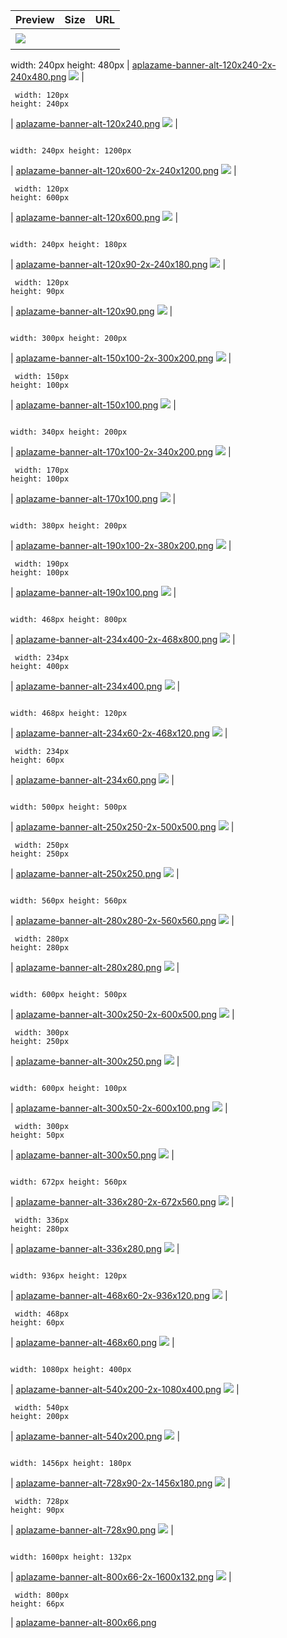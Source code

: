 
Preview | Size | URL
------- | ---- | ---
[![](aplazame-banner-alt-120x240-2x-240x480.png)](aplazame-banner-alt-120x240-2x-240x480.png) | <pre><code>
width: 240px
height: 480px
</code></pre> | [aplazame-banner-alt-120x240-2x-240x480.png](aplazame-banner-alt-120x240-2x-240x480.png)
[![](aplazame-banner-alt-120x240.png)](aplazame-banner-alt-120x240.png) | <pre><code>
width: 120px
height: 240px
</code></pre> | [aplazame-banner-alt-120x240.png](aplazame-banner-alt-120x240.png)
[![](aplazame-banner-alt-120x600-2x-240x1200.png)](aplazame-banner-alt-120x600-2x-240x1200.png) | <pre><code>
width: 240px
height: 1200px
</code></pre> | [aplazame-banner-alt-120x600-2x-240x1200.png](aplazame-banner-alt-120x600-2x-240x1200.png)
[![](aplazame-banner-alt-120x600.png)](aplazame-banner-alt-120x600.png) | <pre><code>
width: 120px
height: 600px
</code></pre> | [aplazame-banner-alt-120x600.png](aplazame-banner-alt-120x600.png)
[![](aplazame-banner-alt-120x90-2x-240x180.png)](aplazame-banner-alt-120x90-2x-240x180.png) | <pre><code>
width: 240px
height: 180px
</code></pre> | [aplazame-banner-alt-120x90-2x-240x180.png](aplazame-banner-alt-120x90-2x-240x180.png)
[![](aplazame-banner-alt-120x90.png)](aplazame-banner-alt-120x90.png) | <pre><code>
width: 120px
height: 90px
</code></pre> | [aplazame-banner-alt-120x90.png](aplazame-banner-alt-120x90.png)
[![](aplazame-banner-alt-150x100-2x-300x200.png)](aplazame-banner-alt-150x100-2x-300x200.png) | <pre><code>
width: 300px
height: 200px
</code></pre> | [aplazame-banner-alt-150x100-2x-300x200.png](aplazame-banner-alt-150x100-2x-300x200.png)
[![](aplazame-banner-alt-150x100.png)](aplazame-banner-alt-150x100.png) | <pre><code>
width: 150px
height: 100px
</code></pre> | [aplazame-banner-alt-150x100.png](aplazame-banner-alt-150x100.png)
[![](aplazame-banner-alt-170x100-2x-340x200.png)](aplazame-banner-alt-170x100-2x-340x200.png) | <pre><code>
width: 340px
height: 200px
</code></pre> | [aplazame-banner-alt-170x100-2x-340x200.png](aplazame-banner-alt-170x100-2x-340x200.png)
[![](aplazame-banner-alt-170x100.png)](aplazame-banner-alt-170x100.png) | <pre><code>
width: 170px
height: 100px
</code></pre> | [aplazame-banner-alt-170x100.png](aplazame-banner-alt-170x100.png)
[![](aplazame-banner-alt-190x100-2x-380x200.png)](aplazame-banner-alt-190x100-2x-380x200.png) | <pre><code>
width: 380px
height: 200px
</code></pre> | [aplazame-banner-alt-190x100-2x-380x200.png](aplazame-banner-alt-190x100-2x-380x200.png)
[![](aplazame-banner-alt-190x100.png)](aplazame-banner-alt-190x100.png) | <pre><code>
width: 190px
height: 100px
</code></pre> | [aplazame-banner-alt-190x100.png](aplazame-banner-alt-190x100.png)
[![](aplazame-banner-alt-234x400-2x-468x800.png)](aplazame-banner-alt-234x400-2x-468x800.png) | <pre><code>
width: 468px
height: 800px
</code></pre> | [aplazame-banner-alt-234x400-2x-468x800.png](aplazame-banner-alt-234x400-2x-468x800.png)
[![](aplazame-banner-alt-234x400.png)](aplazame-banner-alt-234x400.png) | <pre><code>
width: 234px
height: 400px
</code></pre> | [aplazame-banner-alt-234x400.png](aplazame-banner-alt-234x400.png)
[![](aplazame-banner-alt-234x60-2x-468x120.png)](aplazame-banner-alt-234x60-2x-468x120.png) | <pre><code>
width: 468px
height: 120px
</code></pre> | [aplazame-banner-alt-234x60-2x-468x120.png](aplazame-banner-alt-234x60-2x-468x120.png)
[![](aplazame-banner-alt-234x60.png)](aplazame-banner-alt-234x60.png) | <pre><code>
width: 234px
height: 60px
</code></pre> | [aplazame-banner-alt-234x60.png](aplazame-banner-alt-234x60.png)
[![](aplazame-banner-alt-250x250-2x-500x500.png)](aplazame-banner-alt-250x250-2x-500x500.png) | <pre><code>
width: 500px
height: 500px
</code></pre> | [aplazame-banner-alt-250x250-2x-500x500.png](aplazame-banner-alt-250x250-2x-500x500.png)
[![](aplazame-banner-alt-250x250.png)](aplazame-banner-alt-250x250.png) | <pre><code>
width: 250px
height: 250px
</code></pre> | [aplazame-banner-alt-250x250.png](aplazame-banner-alt-250x250.png)
[![](aplazame-banner-alt-280x280-2x-560x560.png)](aplazame-banner-alt-280x280-2x-560x560.png) | <pre><code>
width: 560px
height: 560px
</code></pre> | [aplazame-banner-alt-280x280-2x-560x560.png](aplazame-banner-alt-280x280-2x-560x560.png)
[![](aplazame-banner-alt-280x280.png)](aplazame-banner-alt-280x280.png) | <pre><code>
width: 280px
height: 280px
</code></pre> | [aplazame-banner-alt-280x280.png](aplazame-banner-alt-280x280.png)
[![](aplazame-banner-alt-300x250-2x-600x500.png)](aplazame-banner-alt-300x250-2x-600x500.png) | <pre><code>
width: 600px
height: 500px
</code></pre> | [aplazame-banner-alt-300x250-2x-600x500.png](aplazame-banner-alt-300x250-2x-600x500.png)
[![](aplazame-banner-alt-300x250.png)](aplazame-banner-alt-300x250.png) | <pre><code>
width: 300px
height: 250px
</code></pre> | [aplazame-banner-alt-300x250.png](aplazame-banner-alt-300x250.png)
[![](aplazame-banner-alt-300x50-2x-600x100.png)](aplazame-banner-alt-300x50-2x-600x100.png) | <pre><code>
width: 600px
height: 100px
</code></pre> | [aplazame-banner-alt-300x50-2x-600x100.png](aplazame-banner-alt-300x50-2x-600x100.png)
[![](aplazame-banner-alt-300x50.png)](aplazame-banner-alt-300x50.png) | <pre><code>
width: 300px
height: 50px
</code></pre> | [aplazame-banner-alt-300x50.png](aplazame-banner-alt-300x50.png)
[![](aplazame-banner-alt-336x280-2x-672x560.png)](aplazame-banner-alt-336x280-2x-672x560.png) | <pre><code>
width: 672px
height: 560px
</code></pre> | [aplazame-banner-alt-336x280-2x-672x560.png](aplazame-banner-alt-336x280-2x-672x560.png)
[![](aplazame-banner-alt-336x280.png)](aplazame-banner-alt-336x280.png) | <pre><code>
width: 336px
height: 280px
</code></pre> | [aplazame-banner-alt-336x280.png](aplazame-banner-alt-336x280.png)
[![](aplazame-banner-alt-468x60-2x-936x120.png)](aplazame-banner-alt-468x60-2x-936x120.png) | <pre><code>
width: 936px
height: 120px
</code></pre> | [aplazame-banner-alt-468x60-2x-936x120.png](aplazame-banner-alt-468x60-2x-936x120.png)
[![](aplazame-banner-alt-468x60.png)](aplazame-banner-alt-468x60.png) | <pre><code>
width: 468px
height: 60px
</code></pre> | [aplazame-banner-alt-468x60.png](aplazame-banner-alt-468x60.png)
[![](aplazame-banner-alt-540x200-2x-1080x400.png)](aplazame-banner-alt-540x200-2x-1080x400.png) | <pre><code>
width: 1080px
height: 400px
</code></pre> | [aplazame-banner-alt-540x200-2x-1080x400.png](aplazame-banner-alt-540x200-2x-1080x400.png)
[![](aplazame-banner-alt-540x200.png)](aplazame-banner-alt-540x200.png) | <pre><code>
width: 540px
height: 200px
</code></pre> | [aplazame-banner-alt-540x200.png](aplazame-banner-alt-540x200.png)
[![](aplazame-banner-alt-728x90-2x-1456x180.png)](aplazame-banner-alt-728x90-2x-1456x180.png) | <pre><code>
width: 1456px
height: 180px
</code></pre> | [aplazame-banner-alt-728x90-2x-1456x180.png](aplazame-banner-alt-728x90-2x-1456x180.png)
[![](aplazame-banner-alt-728x90.png)](aplazame-banner-alt-728x90.png) | <pre><code>
width: 728px
height: 90px
</code></pre> | [aplazame-banner-alt-728x90.png](aplazame-banner-alt-728x90.png)
[![](aplazame-banner-alt-800x66-2x-1600x132.png)](aplazame-banner-alt-800x66-2x-1600x132.png) | <pre><code>
width: 1600px
height: 132px
</code></pre> | [aplazame-banner-alt-800x66-2x-1600x132.png](aplazame-banner-alt-800x66-2x-1600x132.png)
[![](aplazame-banner-alt-800x66.png)](aplazame-banner-alt-800x66.png) | <pre><code>
width: 800px
height: 66px
</code></pre> | [aplazame-banner-alt-800x66.png](aplazame-banner-alt-800x66.png)
